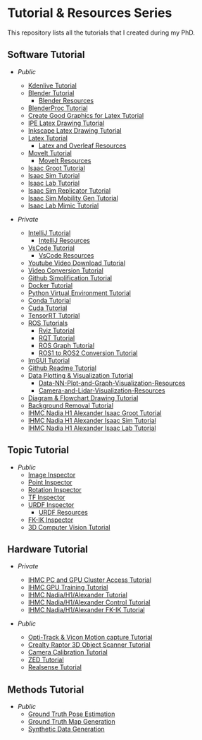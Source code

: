# Tutorial & Resources Series
This repository lists all the tutorials that I created during my PhD.

## Software Tutorial
- *Public*
  - [Kdenlive Tutorial](https://github.com/ArghyaChatterjee/Kdenlive-Tutorial)
  - [Blender Tutorial](https://github.com/ArghyaChatterjee/Blender-Tutorial)
    - [Blender Resources](https://github.com/ArghyaChatterjee/Blender-Resources)
  - [BlenderProc Tutorial]()
  - [Create Good Graphics for Latex Tutorial](https://github.com/ArghyaChatterjee/Create-Good-Graphics-for-Latex-Tutorial)
  - [IPE Latex Drawing Tutorial](https://github.com/ArghyaChatterjee/IPE-Latex-Drawing-Tutorial)
  - [Inkscape Latex Drawing Tutorial](https://github.com/ArghyaChatterjee/Inkscape-Latex-Drawing-Tutorial)
  - [Latex Tutorial](https://github.com/ArghyaChatterjee/Latex-and-Overleaf-Tutorial)
    - [Latex and Overleaf Resources](https://github.com/ArghyaChatterjee/Latex-and-Overleaf-Resources) 
  - [MoveIt Tutorial](https://github.com/ArghyaChatterjee/MoveIt-Tutorial)
    - [MoveIt Resources](https://github.com/ArghyaChatterjee/MoveIt-Resources) 
  - [Isaac Groot Tutorial](https://github.com/ArghyaChatterjee/Isaac-Groot-Tutorial) 
  - [Isaac Sim Tutorial](https://github.com/ShalikAI/Isaac-Sim-Tutorial)
  - [Isaac Lab Tutorial](https://github.com/ArghyaChatterjee/Isaac-Lab-Tutorial)
  - [Isaac Sim Replicator Tutorial](https://github.com/ShalikAI/Isaac-Sim-Replicator-Tutorial)
  - [Isaac Sim Mobility Gen Tutorial](https://github.com/ShalikAI/Isaac-Sim-Mobility-Gen-Tutorial)
  - [Isaac Lab Mimic Tutorial](https://github.com/ArghyaChatterjee/Isaac-Lab-Mimic-Tutorial)

- *Private*
  - [IntelliJ Tutorial](https://github.com/ArghyaChatterjee/IntelliJ-Tutorial)
    - [IntelliJ Resources]()
  - [VsCode Tutorial]()
    - [VsCode Resources]()
  - [Youtube Video Download Tutorial](https://github.com/ArghyaChatterjee/Youtube-Video-Download-Tutorial)
  - [Video Conversion Tutorial](https://github.com/ArghyaChatterjee/Video-Conversion-Tutorial)
  - [Github Simplification Tutorial](https://github.com/ArghyaChatterjee/Github-Simplification-Tutorial)
  - [Docker Tutorial](https://github.com/ArghyaChatterjee/Docker-Tutorial)
  - [Python Virtual Environment Tutorial](https://github.com/ArghyaChatterjee/Python-Virtual-Environment-Tutorial)
  - [Conda Tutorial](https://github.com/ArghyaChatterjee/Conda-Tutorial)
  - [Cuda Tutorial](https://github.com/ArghyaChatterjee/Cuda-Tutorial)
  - [TensorRT Tutorial](https://github.com/ArghyaChatterjee/TensorRT-Tutorial)
  - [ROS Tutorials](https://github.com/robosavvy/ROS_Tutorials)
    - [Rviz Tutorial](https://github.com/ArghyaChatterjee/Rviz-Tutorial)
    - [RQT Tutorial](https://github.com/ArghyaChatterjee/RQT-Tutorial)
    - [ROS Graph Tutorial](https://github.com/ArghyaChatterjee/ROS-Graph-Tutorial)
    - [ROS1 to ROS2 Conversion Tutorial](https://github.com/ArghyaChatterjee/ROS1-to-ROS2-Conversion-Tutorial)
  - [ImGUI Tutorial](https://github.com/ArghyaChatterjee/ImGUI-Tutorial)
  - [Github Readme Tutorial](https://github.com/ArghyaChatterjee/Github-Readme-Tutorial)
  - [Data Plotting & Visualization Tutorial](https://github.com/ArghyaChatterjee/Data-Plotting-Visualization-Tutorial)
    - [Data-NN-Plot-and-Graph-Visualization-Resources](https://github.com/ArghyaChatterjee/Data-NN-Plot-and-Graph-Visualization-Resources)
    - [Camera-and-Lidar-Visualization-Resources](https://github.com/ArghyaChatterjee/Camera-and-Lidar-Visualization-Resources)
  - [Diagram & Flowchart Drawing Tutorial](https://github.com/ArghyaChatterjee/Diagram-and-Flowchart-Drawing-Tutorial)
  - [Background Removal Tutorial](https://github.com/ArghyaChatterjee/Background-Removal-Tutorial)
  - [IHMC Nadia H1 Alexander Isaac Groot Tutorial](https://github.com/ArghyaChatterjee/IHMC-Nadia-H1-Alexander-Isaac-Groot-Tutorial) 
  - [IHMC Nadia H1 Alexander Isaac Sim Tutorial](https://github.com/ArghyaChatterjee/IHMC-Nadia-H1-Alexander-Isaac-Sim-Tutorial)
  - [IHMC Nadia H1 Alexander Isaac Lab Tutorial](https://github.com/ArghyaChatterjee/IHMC-Nadia-H1-Alexander-Isaac-Lab-Tutorial)

## Topic Tutorial
- *Public*
  - [Image Inspector](https://github.com/ArghyaChatterjee/image-inspector)
  - [Point Inspector](https://github.com/ArghyaChatterjee/point-inspector)
  - [Rotation Inspector](https://github.com/ArghyaChatterjee/Rotation-Inspector)
  - [TF Inspector](https://github.com/ArghyaChatterjee/TF-Inspector)
  - [URDF Inspector](https://github.com/ArghyaChatterjee/URDF-Inspector)
    - [URDF Resources](https://github.com/ArghyaChatterjee/URDF-Resources) 
  - [FK-IK Inspector](https://github.com/ArghyaChatterjee/IK-Inspector)
  - [3D Computer Vision Tutorial](https://github.com/mint-lab/3dv_tutorial) 

## Hardware Tutorial
- *Private*
  - [IHMC PC and GPU Cluster Access Tutorial](https://github.com/ArghyaChatterjee/IHMC-PC-and-GPU-Cluster-Access-Tutorial)
  - [IHMC GPU Training Tutorial](https://github.com/ArghyaChatterjee/IHMC-GPU-Training-Tutorial)
  - [IHMC Nadia/H1/Alexander Tutorial](https://github.com/ArghyaChatterjee/IHMC-Nadia-H1-Alexander-Tutorial)
  - [IHMC Nadia/H1/Alexander Control Tutorial](https://github.com/ArghyaChatterjee/IHMC-Nadia-H1-Alexander-Control-Tutorial)
  - [IHMC Nadia/H1/Alexander FK-IK Tutorial](https://github.com/ArghyaChatterjee/IHMC-Nadia-H1-Alexander-FK-IK-Tutorial)

- *Public*
  - [Opti-Track & Vicon Motion capture Tutorial](https://github.com/ArghyaChatterjee/Optitrack-and-Vicon-Mocap-Tutorial)
  - [Crealty Raptor 3D Object Scanner Tutorial](https://github.com/ArghyaChatterjee/Creality-Raptor-Scanner-Tutorial)
  - [Camera Calibration Tutorial](https://github.com/ArghyaChatterjee/Camera-Calibration-Tutorial)
  - [ZED Tutorial](https://github.com/ArghyaChatterjee/ZED-Tutorial)
  - [Realsense Tutorial](https://github.com/ArghyaChatterjee/Realsense-Tutorial)

## Methods Tutorial
- *Public*
  - [Ground Truth Pose Estimation](https://github.com/ArghyaChatterjee/Ground-Truth-Pose-Estimation)
  - [Ground Truth Map Generation](https://github.com/ArghyaChatterjee/Ground-Truth-Map-Generation)
  - [Synthetic Data Generation](https://github.com/ArghyaChatterjee/Synthetic-Data-Generation)
